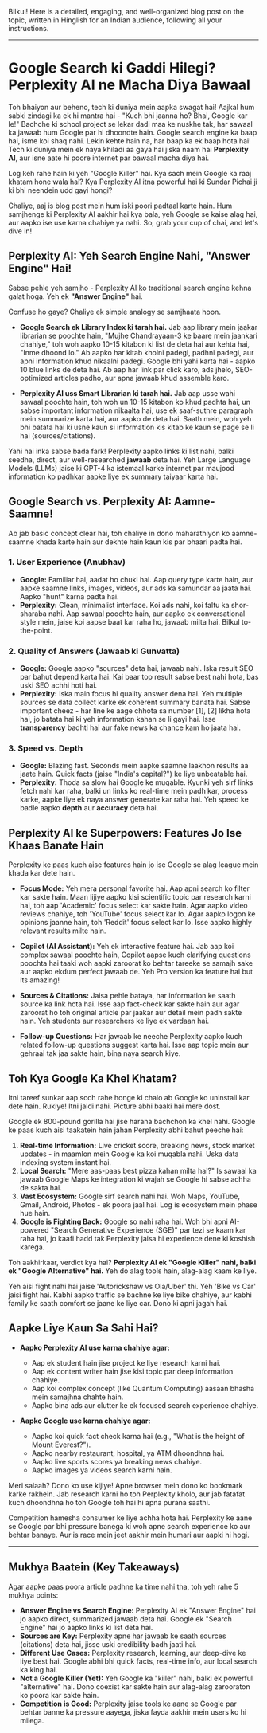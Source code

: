 Bilkul! Here is a detailed, engaging, and well-organized blog post on the topic, written in Hinglish for an Indian audience, following all your instructions.

***

# Google Search ki Gaddi Hilegi? Perplexity AI ne Macha Diya Bawaal

Toh bhaiyon aur beheno, tech ki duniya mein aapka swagat hai! Aajkal hum sabki zindagi ka ek hi mantra hai - "Kuch bhi jaanna ho? Bhai, Google kar le!" Bachche ki school project se lekar dadi maa ke nuskhe tak, har sawaal ka jawaab hum Google par hi dhoondte hain. Google search engine ka baap hai, isme koi shaq nahi. Lekin kehte hain na, har baap ka ek baap hota hai! Tech ki duniya mein ek naya khiladi aa gaya hai jiska naam hai **Perplexity AI**, aur isne aate hi poore internet par bawaal macha diya hai.

Log keh rahe hain ki yeh "Google Killer" hai. Kya sach mein Google ka raaj khatam hone wala hai? Kya Perplexity AI itna powerful hai ki Sundar Pichai ji ki bhi neendein udd gayi hongi?

Chaliye, aaj is blog post mein hum iski poori padtaal karte hain. Hum samjhenge ki Perplexity AI aakhir hai kya bala, yeh Google se kaise alag hai, aur aapko ise use karna chahiye ya nahi. So, grab your cup of chai, and let's dive in!

## Perplexity AI: Yeh Search Engine Nahi, "Answer Engine" Hai!

Sabse pehle yeh samjho - Perplexity AI ko traditional search engine kehna galat hoga. Yeh ek **"Answer Engine"** hai.

Confuse ho gaye? Chaliye ek simple analogy se samjhaata hoon.

-   **Google Search ek Library Index ki tarah hai.** Jab aap library mein jaakar librarian se poochte hain, "Mujhe Chandrayaan-3 ke baare mein jaankari chahiye," toh woh aapko 10-15 kitabon ki list de deta hai aur kehta hai, "Inme dhoond lo." Ab aapko har kitab kholni padegi, padhni padegi, aur apni information khud nikaalni padegi. Google bhi yahi karta hai - aapko 10 blue links de deta hai. Ab aap har link par click karo, ads jhelo, SEO-optimized articles padho, aur apna jawaab khud assemble karo.

-   **Perplexity AI uss Smart Librarian ki tarah hai.** Jab aap usse wahi sawaal poochte hain, toh woh un 10-15 kitabon ko khud padhta hai, un sabse important information nikaalta hai, use ek saaf-suthre paragraph mein summarize karta hai, aur aapko de deta hai. Saath mein, woh yeh bhi batata hai ki usne kaun si information kis kitab ke kaun se page se li hai (sources/citations).

Yahi hai inka sabse bada fark! Perplexity aapko links ki list nahi, balki seedha, direct, aur well-researched **jawaab** deta hai. Yeh Large Language Models (LLMs) jaise ki GPT-4 ka istemaal karke internet par maujood information ko padhkar aapke liye ek summary taiyaar karta hai.

## Google Search vs. Perplexity AI: Aamne-Saamne!

Ab jab basic concept clear hai, toh chaliye in dono maharathiyon ko aamne-saamne khada karte hain aur dekhte hain kaun kis par bhaari padta hai.

### 1. User Experience (Anubhav)
-   **Google:** Familiar hai, aadat ho chuki hai. Aap query type karte hain, aur aapke saamne links, images, videos, aur ads ka samundar aa jaata hai. Aapko "hunt" karna padta hai.
-   **Perplexity:** Clean, minimalist interface. Koi ads nahi, koi faltu ka shor-sharaba nahi. Aap sawaal poochte hain, aur aapko ek conversational style mein, jaise koi aapse baat kar raha ho, jawaab milta hai. Bilkul to-the-point.

### 2. Quality of Answers (Jawaab ki Gunvatta)
-   **Google:** Google aapko "sources" deta hai, jawaab nahi. Iska result SEO par bahut depend karta hai. Kai baar top result sabse best nahi hota, bas uski SEO achhi hoti hai.
-   **Perplexity:** Iska main focus hi quality answer dena hai. Yeh multiple sources se data collect karke ek coherent summary banata hai. Sabse important cheez - har line ke aage chhota sa number [1], [2] likha hota hai, jo batata hai ki yeh information kahan se li gayi hai. Isse **transparency** badhti hai aur fake news ka chance kam ho jaata hai.

### 3. Speed vs. Depth
-   **Google:** Blazing fast. Seconds mein aapke saamne laakhon results aa jaate hain. Quick facts (jaise "India's capital?") ke liye unbeatable hai.
-   **Perplexity:** Thoda sa slow hai Google ke muqable. Kyunki yeh sirf links fetch nahi kar raha, balki un links ko real-time mein padh kar, process karke, aapke liye ek naya answer generate kar raha hai. Yeh speed ke badle aapko **depth** aur **accuracy** deta hai.

## Perplexity AI ke Superpowers: Features Jo Ise Khaas Banate Hain

Perplexity ke paas kuch aise features hain jo ise Google se alag league mein khada kar dete hain.

-   **Focus Mode:** Yeh mera personal favorite hai. Aap apni search ko filter kar sakte hain. Maan lijiye aapko kisi scientific topic par research karni hai, toh aap 'Academic' focus select kar sakte hain. Agar aapko video reviews chahiye, toh 'YouTube' focus select kar lo. Agar aapko logon ke opinions jaanne hain, toh 'Reddit' focus select kar lo. Isse aapko highly relevant results milte hain.

-   **Copilot (AI Assistant):** Yeh ek interactive feature hai. Jab aap koi complex sawaal poochte hain, Copilot aapse kuch clarifying questions poochta hai taaki woh aapki zaroorat ko behtar tareeke se samajh sake aur aapko ekdum perfect jawaab de. Yeh Pro version ka feature hai but its amazing!

-   **Sources & Citations:** Jaisa pehle bataya, har information ke saath source ka link hota hai. Isse aap fact-check kar sakte hain aur agar zaroorat ho toh original article par jaakar aur detail mein padh sakte hain. Yeh students aur researchers ke liye ek vardaan hai.

-   **Follow-up Questions:** Har jawaab ke neeche Perplexity aapko kuch related follow-up questions suggest karta hai. Isse aap topic mein aur gehraai tak jaa sakte hain, bina naya search kiye.

## Toh Kya Google Ka Khel Khatam?

Itni tareef sunkar aap soch rahe honge ki chalo ab Google ko uninstall kar dete hain. Rukiye! Itni jaldi nahi. Picture abhi baaki hai mere dost.

Google ek 800-pound gorilla hai jise harana bachchon ka khel nahi. Google ke paas kuch aisi taakatein hain jahan Perplexity abhi bahut peeche hai:

1.  **Real-time Information:** Live cricket score, breaking news, stock market updates - in maamlon mein Google ka koi muqabla nahi. Uska data indexing system instant hai.
2.  **Local Search:** "Mere aas-paas best pizza kahan milta hai?" Is sawaal ka jawaab Google Maps ke integration ki wajah se Google hi sabse achha de sakta hai.
3.  **Vast Ecosystem:** Google sirf search nahi hai. Woh Maps, YouTube, Gmail, Android, Photos - ek poora jaal hai. Log is ecosystem mein phase hue hain.
4.  **Google is Fighting Back:** Google so nahi raha hai. Woh bhi apni AI-powered "Search Generative Experience (SGE)" par tezi se kaam kar raha hai, jo kaafi hadd tak Perplexity jaisa hi experience dene ki koshish karega.

Toh aakhirkaar, verdict kya hai? **Perplexity AI ek "Google Killer" nahi, balki ek "Google Alternative" hai.** Yeh do alag tools hain, alag-alag kaam ke liye.

Yeh aisi fight nahi hai jaise 'Autorickshaw vs Ola/Uber' thi. Yeh 'Bike vs Car' jaisi fight hai. Kabhi aapko traffic se bachne ke liye bike chahiye, aur kabhi family ke saath comfort se jaane ke liye car. Dono ki apni jagah hai.

## Aapke Liye Kaun Sa Sahi Hai?

-   **Aapko Perplexity AI use karna chahiye agar:**
    -   Aap ek student hain jise project ke liye research karni hai.
    -   Aap ek content writer hain jise kisi topic par deep information chahiye.
    -   Aap koi complex concept (like Quantum Computing) aasaan bhasha mein samajhna chahte hain.
    -   Aapko bina ads aur clutter ke ek focused search experience chahiye.

-   **Aapko Google use karna chahiye agar:**
    -   Aapko koi quick fact check karna hai (e.g., "What is the height of Mount Everest?").
    -   Aapko nearby restaurant, hospital, ya ATM dhoondhna hai.
    -   Aapko live sports scores ya breaking news chahiye.
    -   Aapko images ya videos search karni hain.

Meri salaah? Dono ko use kijiye! Apne browser mein dono ko bookmark karke rakhein. Jab research karni ho toh Perplexity kholo, aur jab fatafat kuch dhoondhna ho toh Google toh hai hi apna purana saathi.

Competition hamesha consumer ke liye achha hota hai. Perplexity ke aane se Google par bhi pressure banega ki woh apne search experience ko aur behtar banaye. Aur is race mein jeet aakhir mein humari aur aapki hi hogi.

---

## Mukhya Baatein (Key Takeaways)

Agar aapke paas poora article padhne ka time nahi tha, toh yeh rahe 5 mukhya points:

-   **Answer Engine vs Search Engine:** Perplexity AI ek "Answer Engine" hai jo aapko direct, summarized jawaab deta hai. Google ek "Search Engine" hai jo aapko links ki list deta hai.
-   **Sources are Key:** Perplexity apne har jawaab ke saath sources (citations) deta hai, jisse uski credibility badh jaati hai.
-   **Different Use Cases:** Perplexity research, learning, aur deep-dive ke liye best hai. Google abhi bhi quick facts, real-time info, aur local search ka king hai.
-   **Not a Google Killer (Yet):** Yeh Google ka "killer" nahi, balki ek powerful "alternative" hai. Dono coexist kar sakte hain aur alag-alag zarooraton ko poora kar sakte hain.
-   **Competition is Good:** Perplexity jaise tools ke aane se Google par behtar banne ka pressure aayega, jiska fayda aakhir mein users ko hi milega.